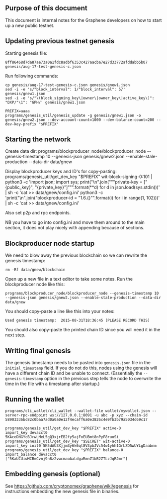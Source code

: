 ## Purpose of this document

This document is internal notes for the Graphene developers on how to
start up a new public testnet.

## Updating previous testnet genesis

Starting genesis file:

    8ff86468d7da87ae73a0a1fdc8adbf6353c427aacba7e27d33772afddabb5b07  genesis/aug-17-test-genesis-c.json

Run following commands:

    cp genesis/aug-17-test-genesis-c.json genesis/gnew1.json
    sed -i -e 's/"block_interval": 1/"block_interval": 5/' genesis/gnew1.json
    sed -i -e 's/"\(block_signing_key\|owner\|owner_key\|active_key\)": "DXP/"\1": "GPH/' genesis/gnew1.json

    PREFIX=aaaa
    programs/genesis_util/genesis_update -g genesis/gnew1.json -o genesis/gnew2.json --dev-account-count=1000 --dev-balance-count=200 --dev-key-prefix "$PREFIX"

## Starting the network

Create data dir:
programs/blockproducer_node/blockproducer_node --genesis-timestamp 10 --genesis-json genesis/gnew2.json --enable-stale-production --data-dir data/gnew

Display blockproducer keys and ID's for copy-pasting:
programs/genesis_util/get_dev_key "$PREFIX" wit-block-signing-0:101 | python3 -c 'import json; import sys; print("\n".join("""private-key = ["{public_key}", "{private_key}"]""".format(\*\*d) for d in json.load(sys.stdin)))' | sh -c 'cat >> data/gnew/config.ini'
python3 -c 'print("\n".join("blockproducer-id = \"1.6.{}\"".format(i) for i in range(1, 102)))' | sh -c 'cat >> data/gnew/config.ini'

Also set p2p and rpc endpoints.

NB you have to go into config.ini and move them around to the main section, it does not play nicely with appending because of sections.

## Blockproducer node startup

We need to blow away the previous blockchain so we can rewrite the genesis timestamp:

    rm -Rf data/gnew/blockchain

Open up a new file in a text editor to take some notes.
Run the blockproducer node like this:

    programs/blockproducer_node/blockproducer_node --genesis-timestamp 10 --genesis-json genesis/gnew2.json --enable-stale-production --data-dir data/gnew

You should copy-paste a line like this into your notes:

    Used genesis timestamp:  2015-08-31T18:36:45 (PLEASE RECORD THIS)

You should also copy-paste the printed chain ID since you will
need it in the next step.

## Writing final genesis

The genesis timestamp needs to be pasted into `genesis.json` file in the
`initial_timestamp` field. If you do not do this, nodes using the
genesis will have a different chain ID and be unable to connect.
(Essentially the `--genesis-timestamp` option in the previous step tells the node
to overwrite the time in the file with a timestamp after startup.)

## Running the wallet

    programs/cli_wallet/cli_wallet --wallet-file wallet/mywallet.json --server-rpc-endpoint ws://127.0.0.1:8091 -u abc -p xyz --chain-id 58903336bc82c0baa7ad0a0a0e12f4ecaff6a0e3826c4e9fb3b79a5034d69c17

    programs/genesis_util/get_dev_key "$PREFIX" active-0
    import_key devacct0 5KAceDNGYcBJrwLMeL5gQ3xjrEB2fy5ajFoEUBmt8nPyF8ruoSi
    programs/genesis_util/get_dev_key "$SECRET" wit-active-0
    import_key init0 5K5dAU3Xjjm3y6k6qt8V3pbJVc54w1yhh1GrLZD5wUYLgDaabnm
    programs/genesis_util/get_dev_key "$PREFIX" balance-0
    import_balance devacct0 ["5KaUCUiwMCBmCvnj9n8z2vwcmaoAaLdgaRmnZ1bB2ZTLzJqRJmr"]

## Embedding genesis (optional)

See https://github.com/cryptonomex/graphene/wiki/egenesis for instructions
embedding the new genesis file in binaries.
